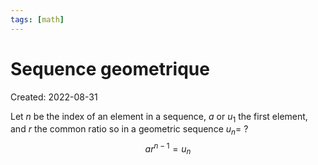```yaml
---
tags: [math] 
---
```

# Sequence geometrique
Created: 2022-08-31

Let $n$ be the index of an element in a sequence, $a \text{ or } u_1$ the first element, and $r$ the common ratio so in a geometric sequence $u_n=$
?
$$ar^{n-1}=u_n$$
<!--ID: 1664475094946-->

<!--SR:!2022-11-03,38,290-->

